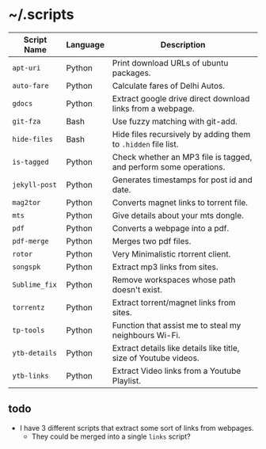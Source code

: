 
# ~/.scripts

| Script Name   | Language |      Description     |
|---------------|----------|----------------------|
| `apt-uri`     |  Python  | Print download URLs of ubuntu packages.  |
| `auto-fare`   |  Python  | Calculate fares of Delhi Autos. |
| `gdocs`       |  Python  | Extract google drive direct download links from a webpage. |
| `git-fza`     |  Bash    | Use fuzzy matching with git-add. |
| `hide-files`  |  Bash    | Hide files recursively by adding them to `.hidden` file list. |
| `is-tagged`   |  Python  | Check whether an MP3 file is tagged, and perform some operations. |
| `jekyll-post` |  Python  | Generates timestamps for post id and date.|
| `mag2tor`     |  Python  | Converts magnet links to torrent file. |
| `mts`         |  Python  | Give details about your mts dongle. |
| `pdf`         |  Python  | Converts a webpage into a pdf. |
| `pdf-merge`   |  Python  | Merges two pdf files. |
| `rotor`       |  Python  | Very Minimalistic rtorrent client. |
| `songspk`     |  Python  | Extract mp3 links from sites. |
| `Sublime_fix` |  Python  | Remove workspaces whose path doesn't exist. |
| `torrentz`    |  Python  | Extract torrent/magnet links from sites. |
| `tp-tools`    |  Python  | Function that assist me to steal my neighbours Wi-Fi. |
| `ytb-details` |  Python  | Extract details like details like title, size of Youtube videos. |
| `ytb-links`   |  Python  | Extract Video links from a Youtube Playlist. |

## todo

* I have 3 different scripts that extract some sort of links from webpages.
    * They could be merged into a single `links` script?

<!-- |               |          |                                          | -->

